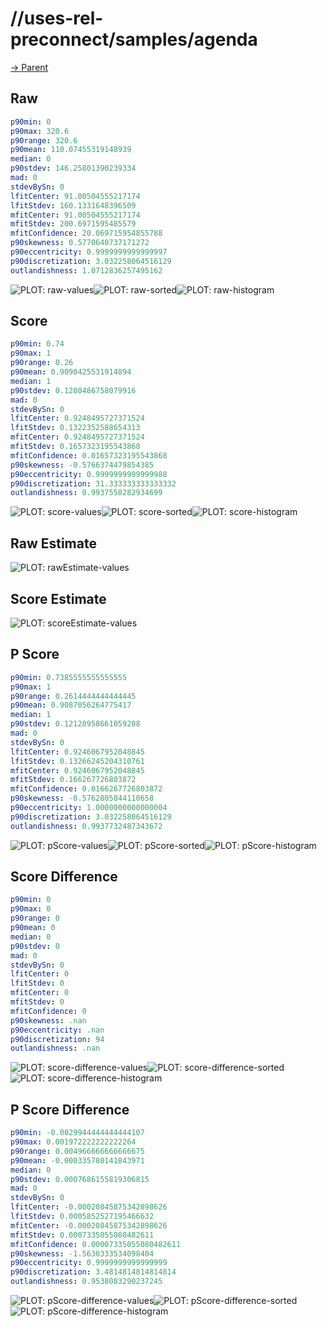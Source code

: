 
# //uses-rel-preconnect/samples/agenda

[→ Parent](../..)


## Raw


```yaml
p90min: 0
p90max: 320.6
p90range: 320.6
p90mean: 110.07455319148939
median: 0
p90stdev: 146.25801390239334
mad: 0
stdevBySn: 0
lfitCenter: 91.00504555217174
lfitStdev: 160.1331648396509
mfitCenter: 91.00504555217174
mfitStdev: 200.6971595485579
mfitConfidence: 20.069715954855788
p90skewness: 0.5770640737171272
p90eccentricity: 0.9999999999999997
p90discretization: 3.032258064516129
outlandishness: 1.0712836257495162

```

![PLOT: raw-values](./raw/values.svg)![PLOT: raw-sorted](./raw/sorted.svg)![PLOT: raw-histogram](./raw/histogram.svg)
## Score


```yaml
p90min: 0.74
p90max: 1
p90range: 0.26
p90mean: 0.9090425531914894
median: 1
p90stdev: 0.1208486758079916
mad: 0
stdevBySn: 0
lfitCenter: 0.9248495727371524
lfitStdev: 0.1322352588654313
mfitCenter: 0.9248495727371524
mfitStdev: 0.1657323195543868
mfitConfidence: 0.01657323195543868
p90skewness: -0.5766374479854385
p90eccentricity: 0.9999999999999988
p90discretization: 31.333333333333332
outlandishness: 0.9937558282934699

```

![PLOT: score-values](./score/values.svg)![PLOT: score-sorted](./score/sorted.svg)![PLOT: score-histogram](./score/histogram.svg)
## Raw Estimate

![PLOT: rawEstimate-values](./rawEstimate/values.svg)
## Score Estimate

![PLOT: scoreEstimate-values](./scoreEstimate/values.svg)
## P Score


```yaml
p90min: 0.7385555555555555
p90max: 1
p90range: 0.2614444444444445
p90mean: 0.9087056264775417
median: 1
p90stdev: 0.12128958661059208
mad: 0
stdevBySn: 0
lfitCenter: 0.9246067952048845
lfitStdev: 0.13266245204310761
mfitCenter: 0.9246067952048845
mfitStdev: 0.166267726803872
mfitConfidence: 0.0166267726803872
p90skewness: -0.5762805844110658
p90eccentricity: 1.0000000000000004
p90discretization: 3.032258064516129
outlandishness: 0.9937732487343672

```

![PLOT: pScore-values](./pScore/values.svg)![PLOT: pScore-sorted](./pScore/sorted.svg)![PLOT: pScore-histogram](./pScore/histogram.svg)
## Score Difference


```yaml
p90min: 0
p90max: 0
p90range: 0
p90mean: 0
median: 0
p90stdev: 0
mad: 0
stdevBySn: 0
lfitCenter: 0
lfitStdev: 0
mfitCenter: 0
mfitStdev: 0
mfitConfidence: 0
p90skewness: .nan
p90eccentricity: .nan
p90discretization: 94
outlandishness: .nan

```

![PLOT: score-difference-values](./score-difference/values.svg)![PLOT: score-difference-sorted](./score-difference/sorted.svg)![PLOT: score-difference-histogram](./score-difference/histogram.svg)
## P Score Difference


```yaml
p90min: -0.0029944444444444107
p90max: 0.001972222222222264
p90range: 0.004966666666666675
p90mean: -0.000335780141843971
median: 0
p90stdev: 0.0007686155819306815
mad: 0
stdevBySn: 0
lfitCenter: -0.00020845875342898626
lfitStdev: 0.0005852527195466632
mfitCenter: -0.00020845875342898626
mfitStdev: 0.0007335055080482611
mfitConfidence: 0.00007335055080482611
p90skewness: -1.5630333534098404
p90eccentricity: 0.9999999999999999
p90discretization: 3.4814814814814814
outlandishness: 0.9538083290237245

```

![PLOT: pScore-difference-values](./pScore-difference/values.svg)![PLOT: pScore-difference-sorted](./pScore-difference/sorted.svg)![PLOT: pScore-difference-histogram](./pScore-difference/histogram.svg)